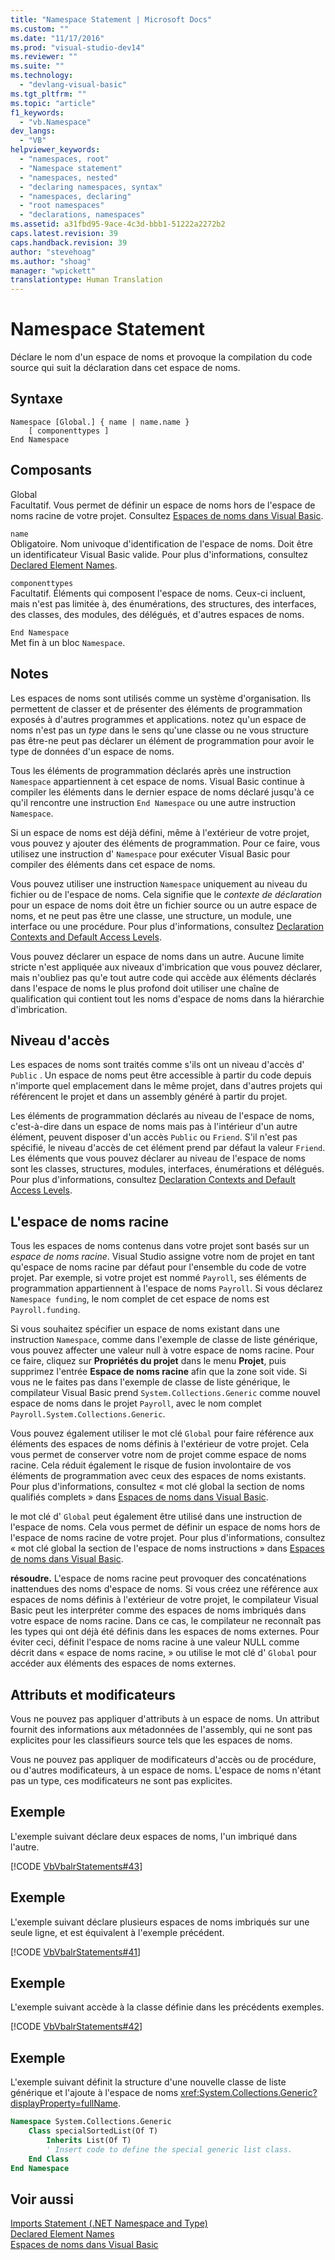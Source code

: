 ```yaml
---
title: "Namespace Statement | Microsoft Docs"
ms.custom: ""
ms.date: "11/17/2016"
ms.prod: "visual-studio-dev14"
ms.reviewer: ""
ms.suite: ""
ms.technology: 
  - "devlang-visual-basic"
ms.tgt_pltfrm: ""
ms.topic: "article"
f1_keywords: 
  - "vb.Namespace"
dev_langs: 
  - "VB"
helpviewer_keywords: 
  - "namespaces, root"
  - "Namespace statement"
  - "namespaces, nested"
  - "declaring namespaces, syntax"
  - "namespaces, declaring"
  - "root namespaces"
  - "declarations, namespaces"
ms.assetid: a31fbd95-9ace-4c3d-bbb1-51222a2272b2
caps.latest.revision: 39
caps.handback.revision: 39
author: "stevehoag"
ms.author: "shoag"
manager: "wpickett"
translationtype: Human Translation
---
```

# Namespace Statement
Déclare le nom d'un espace de noms et provoque la compilation du code source qui suit la déclaration dans cet espace de noms.  
  
## Syntaxe  
  
```  
Namespace [Global.] { name | name.name }  
    [ componenttypes ]  
End Namespace  
```  
  
## Composants  
 Global  
 Facultatif.  Vous permet de définir un espace de noms hors de l'espace de noms racine de votre projet.  Consultez [Espaces de noms dans Visual Basic](../../../visual-basic/programming-guide/program-structure/namespaces.md).  
  
 `name`  
 Obligatoire.  Nom univoque d'identification de l'espace de noms.  Doit être un identificateur Visual Basic valide.  Pour plus d'informations, consultez [Declared Element Names](../../../visual-basic/programming-guide/language-features/declared-elements/declared-element-names.md).  
  
 `componenttypes`  
 Facultatif.  Éléments qui composent l'espace de noms.  Ceux\-ci incluent, mais n'est pas limitée à, des énumérations, des structures, des interfaces, des classes, des modules, des délégués, et d'autres espaces de noms.  
  
 `End Namespace`  
 Met fin à un bloc `Namespace`.  
  
## Notes  
 Les espaces de noms sont utilisés comme un système d'organisation.  Ils permettent de classer et de présenter des éléments de programmation exposés à d'autres programmes et applications.  notez qu'un espace de noms n'est pas un *type* dans le sens qu'une classe ou ne vous structure pas être\-ne peut pas déclarer un élément de programmation pour avoir le type de données d'un espace de noms.  
  
 Tous les éléments de programmation déclarés après une instruction `Namespace` appartiennent à cet espace de noms.  Visual Basic continue à compiler les éléments dans le dernier espace de noms déclaré jusqu'à ce qu'il rencontre une instruction `End Namespace` ou une autre instruction `Namespace`.  
  
 Si un espace de noms est déjà défini, même à l'extérieur de votre projet, vous pouvez y ajouter des éléments de programmation.  Pour ce faire, vous utilisez une instruction d' `Namespace` pour exécuter Visual Basic pour compiler des éléments dans cet espace de noms.  
  
 Vous pouvez utiliser une instruction `Namespace` uniquement au niveau du fichier ou de l'espace de noms.  Cela signifie que le *contexte de déclaration* pour un espace de noms doit être un fichier source ou un autre espace de noms, et ne peut pas être une classe, une structure, un module, une interface ou une procédure.  Pour plus d'informations, consultez [Declaration Contexts and Default Access Levels](../../../visual-basic/language-reference/statements/declaration-contexts-and-default-access-levels.md).  
  
 Vous pouvez déclarer un espace de noms dans un autre.  Aucune limite stricte n'est appliquée aux niveaux d'imbrication que vous pouvez déclarer, mais n'oubliez pas qu'e tout autre code qui accède aux éléments déclarés dans l'espace de noms le plus profond doit utiliser une chaîne de qualification qui contient tout les noms d'espace de noms dans la hiérarchie d'imbrication.  
  
## Niveau d'accès  
 Les espaces de noms sont traités comme s'ils ont un niveau d'accès d' `Public` .  Un espace de noms peut être accessible à partir du code depuis n'importe quel emplacement dans le même projet, dans d'autres projets qui référencent le projet et dans un assembly généré à partir du projet.  
  
 Les éléments de programmation déclarés au niveau de l'espace de noms, c'est\-à\-dire dans un espace de noms mais pas à l'intérieur d'un autre élément, peuvent disposer d'un accès `Public` ou `Friend`.  S'il n'est pas spécifié, le niveau d'accès de cet élément prend par défaut la valeur `Friend`.  Les éléments que vous pouvez déclarer au niveau de l'espace de noms sont les classes, structures, modules, interfaces, énumérations et délégués.  Pour plus d'informations, consultez [Declaration Contexts and Default Access Levels](../../../visual-basic/language-reference/statements/declaration-contexts-and-default-access-levels.md).  
  
## L'espace de noms racine  
 Tous les espaces de noms contenus dans votre projet sont basés sur un *espace de noms racine*.  Visual Studio assigne votre nom de projet en tant qu'espace de noms racine par défaut pour l'ensemble du code de votre projet.  Par exemple, si votre projet est nommé `Payroll`, ses éléments de programmation appartiennent à l'espace de noms `Payroll`.  Si vous déclarez `Namespace funding`, le nom complet de cet espace de noms est `Payroll.funding`.  
  
 Si vous souhaitez spécifier un espace de noms existant dans une instruction `Namespace`, comme dans l'exemple de classe de liste générique, vous pouvez affecter une valeur null à votre espace de noms racine.  Pour ce faire, cliquez sur **Propriétés du projet** dans le menu **Projet**, puis supprimez l'entrée **Espace de noms racine** afin que la zone soit vide.  Si vous ne le faites pas dans l'exemple de classe de liste générique, le compilateur Visual Basic prend `System.Collections.Generic` comme nouvel espace de noms dans le projet `Payroll`, avec le nom complet `Payroll.System.Collections.Generic`.  
  
 Vous pouvez également utiliser le mot clé `Global` pour faire référence aux éléments des espaces de noms définis à l'extérieur de votre projet.  Cela vous permet de conserver votre nom de projet comme espace de noms racine.  Cela réduit également le risque de fusion involontaire de vos éléments de programmation avec ceux des espaces de noms existants.  Pour plus d'informations, consultez « mot clé global la section de noms qualifiés complets » dans [Espaces de noms dans Visual Basic](../../../visual-basic/programming-guide/program-structure/namespaces.md).  
  
 le mot clé d' `Global` peut également être utilisé dans une instruction de l'espace de noms.  Cela vous permet de définir un espace de noms hors de l'espace de noms racine de votre projet.  Pour plus d'informations, consultez « mot clé global la section de l'espace de noms instructions » dans [Espaces de noms dans Visual Basic](../../../visual-basic/programming-guide/program-structure/namespaces.md).  
  
 **résoudre.** L'espace de noms racine peut provoquer des concaténations inattendues des noms d'espace de noms.  Si vous créez une référence aux espaces de noms définis à l'extérieur de votre projet, le compilateur Visual Basic peut les interpréter comme des espaces de noms imbriqués dans votre espace de noms racine.  Dans ce cas, le compilateur ne reconnaît pas les types qui ont déjà été définis dans les espaces de noms externes.  Pour éviter ceci, définit l'espace de noms racine à une valeur NULL comme décrit dans « espace de noms racine, » ou utilise le mot clé d' `Global` pour accéder aux éléments des espaces de noms externes.  
  
## Attributs et modificateurs  
 Vous ne pouvez pas appliquer d'attributs à un espace de noms.  Un attribut fournit des informations aux métadonnées de l'assembly, qui ne sont pas explicites pour les classifieurs source tels que les espaces de noms.  
  
 Vous ne pouvez pas appliquer de modificateurs d'accès ou de procédure, ou d'autres modificateurs, à un espace de noms.  L'espace de noms n'étant pas un type, ces modificateurs ne sont pas explicites.  
  
## Exemple  
 L'exemple suivant déclare deux espaces de noms, l'un imbriqué dans l'autre.  
  
 [!CODE [VbVbalrStatements#43](../CodeSnippet/VS_Snippets_VBCSharp/VbVbalrStatements#43)]  
  
## Exemple  
 L'exemple suivant déclare plusieurs espaces de noms imbriqués sur une seule ligne, et est équivalent à l'exemple précédent.  
  
 [!CODE [VbVbalrStatements#41](../CodeSnippet/VS_Snippets_VBCSharp/VbVbalrStatements#41)]  
  
## Exemple  
 L'exemple suivant accède à la classe définie dans les précédents exemples.  
  
 [!CODE [VbVbalrStatements#42](../CodeSnippet/VS_Snippets_VBCSharp/VbVbalrStatements#42)]  
  
## Exemple  
 L'exemple suivant définit la structure d'une nouvelle classe de liste générique et l'ajoute à l'espace de noms <xref:System.Collections.Generic?displayProperty=fullName>.  
  
```vb  
Namespace System.Collections.Generic  
    Class specialSortedList(Of T)  
        Inherits List(Of T)  
        ' Insert code to define the special generic list class.  
    End Class  
End Namespace  
```  
  
## Voir aussi  
 [Imports Statement \(.NET Namespace and Type\)](../../../visual-basic/language-reference/statements/imports-statement-net-namespace-and-type.md)   
 [Declared Element Names](../../../visual-basic/programming-guide/language-features/declared-elements/declared-element-names.md)   
 [Espaces de noms dans Visual Basic](../../../visual-basic/programming-guide/program-structure/namespaces.md)